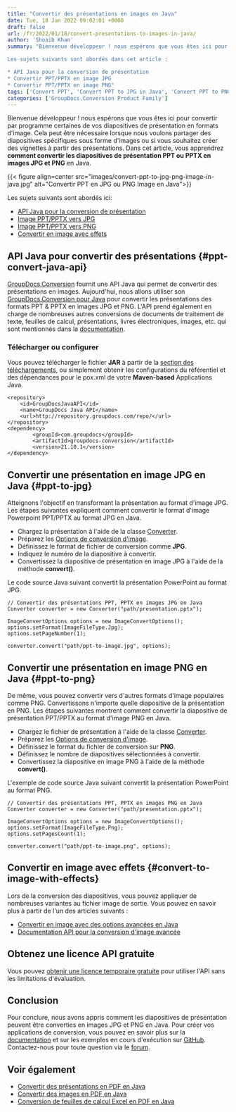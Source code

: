 ```yaml
---
title: "Convertir des présentations en images en Java"
date: Tue, 18 Jan 2022 09:02:01 +0000
draft: false
url: /fr/2022/01/18/convert-presentations-to-images-in-java/
author: 'Shoaib Khan'
summary: "Bienvenue développeur ! nous espérons que vous êtes ici pour convertir par programme certaines de vos diapositives de présentation en formats d'image. Cela peut être nécessaire lorsque nous voulons partager des diapositives spécifiques sous forme d'images ou si vous souhaitez créer des vignettes à partir des présentations. Dans cet article, vous apprendrez **comment convertir les diapositives de présentation PPT ou PPTX en images JPG et PNG** en Java.

Les sujets suivants sont abordés dans cet article :

* API Java pour la conversion de présentation
* Convertir PPT/PPTX en image JPG
* Convertir PPT/PPTX en image PNG"
tags: ['Convert PPT', 'Convert PPT to JPG in Java', 'Convert PPT to PNG in Java', 'Convert PPTX', 'PPT to JPG in Java', 'PPT to PNG in Java']
categories: ['GroupDocs.Conversion Product Family']
---
```


Bienvenue développeur ! nous espérons que vous êtes ici pour convertir par programme certaines de vos diapositives de présentation en formats d'image. Cela peut être nécessaire lorsque nous voulons partager des diapositives spécifiques sous forme d'images ou si vous souhaitez créer des vignettes à partir des présentations. Dans cet article, vous apprendrez **comment convertir les diapositives de présentation PPT ou PPTX en images JPG et PNG** en Java.

{{< figure align=center src="images/convert-ppt-to-jpg-png-image-in-java.jpg" alt="Convertir PPT en JPG ou PNG Image en Java">}}

Les sujets suivants sont abordés ici:

* [API Java pour la conversion de présentation](#ppt-convert-java-api)
* [Image PPT/PPTX vers JPG](#ppt-to-jpg)
* [Image PPT/PPTX vers PNG](#ppt-to-png)
* [Convertir en image avec effets](#convert-to-image-with-effects)

## API Java pour convertir des présentations {#ppt-convert-java-api}

[GroupDocs.Conversion](https://products.groupdocs.com/conversion/) fournit une API Java qui permet de convertir des présentations en images. Aujourd'hui, nous allons utiliser son [GroupDocs.Conversion pour Java](https://products.groupdocs.com/conversion/net/) pour convertir les présentations des formats PPT & PPTX en images JPG et PNG. L'API prend également en charge de nombreuses autres conversions de documents de traitement de texte, feuilles de calcul, présentations, livres électroniques, images, etc. qui sont mentionnés dans la [documentation](https://docs.groupdocs.com/conversion/java/supported-document-formats/).

### Télécharger ou configurer

Vous pouvez télécharger le fichier **JAR** à partir de la [section des téléchargements](https://downloads.groupdocs.com/conversion), ou simplement obtenir les configurations du référentiel et des dépendances pour le pox.xml de votre **Maven-based** Applications Java.

```
<repository>
	<id>GroupDocsJavaAPI</id>
	<name>GroupDocs Java API</name>
	<url>http://repository.groupdocs.com/repo/</url>
</repository>
<dependency>
        <groupId>com.groupdocs</groupId>
        <artifactId>groupdocs-conversion</artifactId>
        <version>21.10.1</version> 
</dependency>
```

## Convertir une présentation en image JPG en Java {#ppt-to-jpg}

Atteignons l'objectif en transformant la présentation au format d'image JPG. Les étapes suivantes expliquent comment convertir le format d'image Powerpoint PPT/PPTX au format JPG en Java.

* Chargez la présentation à l'aide de la classe [Converter](https://apireference.groupdocs.com/conversion/java/com.groupdocs.conversion/Converter).
* Préparez les [Options de conversion d'image](https://apireference.groupdocs.com/conversion/java/com.groupdocs.conversion.options.convert/ImageConvertOptions).
* Définissez le format de fichier de conversion comme **JPG**.
* Indiquez le numéro de la diapositive à convertir.
* Convertissez la diapositive de présentation en image JPG à l'aide de la méthode **convert()**.

Le code source Java suivant convertit la présentation PowerPoint au format JPG.

```
// Convertir des présentations PPT, PPTX en images JPG en Java
Converter converter = new Converter("path/presentation.pptx");            

ImageConvertOptions options = new ImageConvertOptions();
options.setFormat(ImageFileType.Jpg);
options.setPageNumber(1);

converter.convert("path/ppt-to-image.jpg", options);
```

## Convertir une présentation en image PNG en Java {#ppt-to-png}

De même, vous pouvez convertir vers d'autres formats d'image populaires comme PNG. Convertissons n'importe quelle diapositive de la présentation en PNG. Les étapes suivantes montrent comment convertir la diapositive de présentation PPT/PPTX au format d'image PNG en Java.

* Chargez le fichier de présentation à l'aide de la classe [Converter](https://apireference.groupdocs.com/conversion/java/com.groupdocs.conversion/Converter).
* Préparez les [Options de conversion d'image](https://apireference.groupdocs.com/conversion/java/com.groupdocs.conversion.options.convert/ImageConvertOptions).
* Définissez le format du fichier de conversion sur **PNG**.
* Définissez le nombre de diapositives sélectionnées à convertir.
* Convertissez la diapositive en image PNG à l'aide de la méthode **convert()**.

L'exemple de code source Java suivant convertit la présentation PowerPoint au format PNG.

```
// Convertir des présentations PPT, PPTX en images PNG en Java
Converter converter = new Converter("path/presentation.pptx");

ImageConvertOptions options = new ImageConvertOptions();
options.setFormat(ImageFileType.Png);
options.setPagesCount(1);

converter.convert("path/ppt-to-image.png", options);
```

## Convertir en image avec effets {#convert-to-image-with-effects}

Lors de la conversion des diapositives, vous pouvez appliquer de nombreuses variantes au fichier image de sortie. Vous pouvez en savoir plus à partir de l'un des articles suivants :

* [Convertir en image avec des options avancées en Java](https://blog.groupdocs.com/2021/01/18/convert-webp-to-jpg-png-and-pdf-in-java/)
* [Documentation API pour la conversion d'image avancée](https://docs.groupdocs.com/conversion/java/convert-to-image-with-advanced-options/)

## Obtenez une licence API gratuite

Vous pouvez [obtenir une licence temporaire gratuite](https://purchase.groupdocs.com/temporary-license) pour utiliser l'API sans les limitations d'évaluation.

## Conclusion

Pour conclure, nous avons appris comment les diapositives de présentation peuvent être converties en images JPG et PNG en Java. Pour créer vos applications de conversion, vous pouvez en savoir plus sur la [documentation](https://docs.groupdocs.com/conversion/java/) et sur les exemples en cours d'exécution sur [GitHub](https://github.com/groupdocs-conversion). Contactez-nous pour toute question via le [forum](https://forum.groupdocs.com/).

## Voir également

* [Convertir des présentations en PDF en Java](https://blog.groupdocs.com/2021/02/15/convert-presentations-odp-pptx-ppt-to-pdf-in-java/)
* [Convertir des images en PDF en Java](https://blog.groupdocs.com/2021/04/21/convert-images-to-pdf-in-java/)
* [Conversion de feuilles de calcul Excel en PDF en Java](https://blog.groupdocs.com/2021/11/21/convert-excel-spreadsheets-to-pdf-in-java/)





